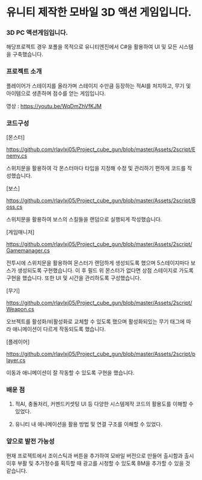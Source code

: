# 유니티 제작한 모바일 3D 액션 게임입니다.

### 3D PC 액션게임입니다.

해당프로젝트 경우 포폴을 목적으로 유니티엔진에서 C#을 활용하여 UI 및 모든 시스템을 구축했습니다.

### 프로젝트 소개

플레이어가 스테이지를 올라가며 스테이지 수만큼 등장하는 적AI를 처치하고, 무기 및 아이템으로 생존하며 점수를 얻는 게임입니다.

영상 : https://youtu.be/WqDmZhVfKJM


### 코드구성

[몬스터]

https://github.com/rlavlxj05/Project_cube_gun/blob/master/Assets/2script/Enemy.cs

스위치문을 활용하여 각 몬스터마다 타입을 지정해 수정 및 관리하기 편하게 코드를 작성했습니다.

[보스]

https://github.com/rlavlxj05/Project_cube_gun/blob/master/Assets/2script/Boss.cs

스위치문을 활용하여 보스의 스킬들을 랜덤으로 실행되게 작성했습니다.

[게임매니저]

https://github.com/rlavlxj05/Project_cube_gun/blob/master/Assets/2script/Gamemanager.cs

전투시에 스위치문을 활용하여 몬스터가 랜덤하게 생성되도록 했으며 5스테이지마다 보스가 생성되도록 구현했습니다. 이 후 필드 위 몬스터가 없다면 상점 스테이지로 가도록 구현을 했습니다. 또한 UI 및 시간을 관리하도록 구성했습니다.


[무기]

https://github.com/rlavlxj05/Project_cube_gun/blob/master/Assets/2script/Weapon.cs

오브젝트를 활성화/비활성화로 교체할 수 있도록 했으며 활성화되있는 무기 태그에 따라 애니메이션이 다르게 작동되도록 했습니다.

[플레이어]

https://github.com/rlavlxj05/Project_cube_gun/blob/master/Assets/2script/player.cs

이동과 애니메이션이 잘 작동할 수 있도록 구현을 했습니다.

### 배운 점

1. 적AI, 충돌처리, 커멘드키셋팅 UI 등 다양한 시스템제작 코드의 활용도를 이해할 수 있었다.

2. 유니티 내 에니메이션을 활용 방법 및 연결 구조를 이해할 수 있었다.

### 앞으로 발전 가능성

현재 프로젝트에서 조이스틱과 버튼을 추가하여 모바일 버전으로 만들어 출시함과 출시 이후 부활 및 추가정수를 획득할 때 광고를 시청할 수 있도록 BM을 추가할 수 있을 것 같습니다.
